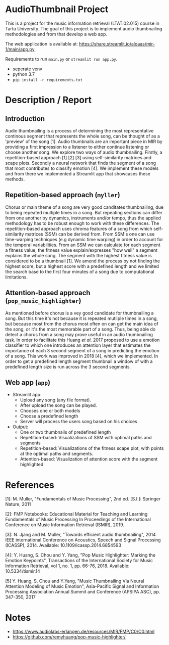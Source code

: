 # AudioThumbnail Project

This is a project for the music information retrieval (LTAT.02.015) course in Tartu University. The goal of this project is to implement audio thumbnailing methodologies and from that develop a web app. 

The web application is available at: https://share.streamlit.io/aloaas/mir-1/main/app.py 

Requirements to run ```main.py``` or ```streamlit run app.py```.
- seperate venv
- python 3.7
- ```pip install -r requirements.txt```

# Description / Report 
## Introduction

Audio thumbnailing is a process of determining the most representative continous segment that represents the whole song, can be thought of as a 'preview' of the song [1]. Audio thumbnails are an important piece in MIR by providing a first impression to a listener to either continue listening or choose another song. We explore two ways of audio thumbnailing. Firstly, a repetition-based approach [1] [2] [3] using self-similarity matrices and scape plots. Secondly a neural network that finds the segment of a song that most contributes to classify emotion [4]. We implement these models and from there we implemented a Streamlit app that showcases these methods. 

## Repetition-based approach (```myller```)

Chorus or main theme of a song are very good canditates thumbnailing, due to being repeated multiple times in a song. But repeating sections can differ from one another by dynamics, instruments and/or tempo, thus the applied methodology has to be robust enough to work with these differences. The repetition-based approach uses chroma features of a song from which self-similarity matrices (SSM) can be derived from. From SSM's one can use time-warping techniques (e.g dynamic time warping) in order to account for the temporal variabilities. From an SSM we can calculate for each segment a fitness value, the fitness value explain/expresses "how well" a segment explains the whole song. The segment with the highest fitness value is considered to be a thumbnail [1]. We amend the process by not finding the highest score, but a highest score with a predefined length and we limited the search base to the first four minutes of a song due to computational limitations. 

## Attention-based approach (```pop_music_highlighter```)

As mentioned before chorus is a vey good candidate for thumbnailing a song. But this time it's not because it is repeated mutliple times in a song, but because most from the chorus most often on can get the main idea of the song, or it's the most memorable part of a song. Thus, being able do detect a chorus from a song may prove useful in an audio thumbnailing task. In order to facilitate this Huang <i> et al. </i> 2017 proposed to use a emotion classifier to which one introduces an attention layer that estimates the importance of each 3 second segment of a song in predicting the emotion of a song. This work was improved in 2018 [4], which we implemented. In order to get a predefined length segment thumbnail a window of with a predefined length size is run across the 3 second segments. 

## Web app (```app```)

- Streamlit app:
  - Upload any song (any file format).
  - After upload the song can be played.
  - Chooses one or both models
  - Choose a predefined length
  - Server will process the users song based on his choices
- Output:
  - One or two thumbnails of predefined length
  - Repetition-based: Visualizations of SSM with optimal paths and segments
  - Repetition-based: Visualizations of the fitness scape plot, with points at the optimal paths and segments.
  - Attention-based: Visualization of attention score with the segment highlighted

# References 

[1]: M. Muller, "Fundamentals of Music Processing", 2nd ed. [S.I.]: Springer Nature, 2011 

[2]: FMP Notebooks: Educational Material for Teaching and Learning Fundamentals of Music Processing In Proceedings of the International Conference on Music Information Retrieval (ISMIR), 2019. 

[3]: N. Jjang and M. Muller, "Towards efficient audio thumbnailing", 2014 IEEE international Conference on Acoustics, Speech and Signal Processing (ICASSP), 2014. Available: 10.1109/icassp.2014.6854593

[4]: Y. Huang, S. Chou and Y. Yang, "Pop Music Highlighter: Marking the Emotion Keypoints", Transactions of the International Society for Music Information Retrieval, vol 1, no. 1, pp. 66-76, 2018. Available: 10.5334/tismir.14

[5] Y. Huang, S. Chou and Y.Yang, "Music Thumbnailing Via Neural Attention Modeling of Music Emotion", Asia-Pacific Signal and Information Processing Association Annual Summit and Conference (APSIPA ASC), pp. 347-350, 2017

# Notes

- https://www.audiolabs-erlangen.de/resources/MIR/FMP/C0/C0.html
- https://github.com/remyhuang/pop-music-highlighter/
